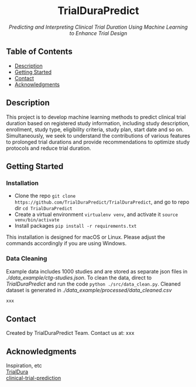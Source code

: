 <h1 align="center">TrialDuraPredict</h1>
<p align="center"><i>Predicting and Interpreting Clinical Trial Duration Using Machine Learning to Enhance Trial Design</i></p>

## Table of Contents
- [Description](#description)
- [Getting Started](#getting-started)
- [Contact](#contact)
- [Acknowledgments](#acknowledgments)

## Description
This project is to develop machine learning methods to predict clinical trial duration based on registered study information, including study description, enrollment, study type, eligibility criteria, study plan, start date and so on. Simultaneously, we seek to understand the contributions of various features to prolonged trial durations and provide recommendations to optimize study protocols and reduce trial duration.

## Getting Started
### Installation
- Clone the repo `git clone https://github.com/TrialDuraPredict/TrialDuraPredict`, and go to repo dir `cd TrialDuraPredict`
- Create a virtual environment `virtualenv venv`, and activate it `source venv/bin/activate`
- Install packages `pip install -r requirements.txt`

This installation is designed for macOS or Linux. Please adjust the commands accordingly if you are using Windows.

### Data Cleaning
Example data includes 1000 studies and are stored as separate json files in *./data_example/ctg-studies.json*. To clean the data, direct to *TrialDuraPredict* and run the code `python ./src/data_clean.py`. Cleaned dataset is generated in *./data_example/processed/data_cleaned.csv*


```bash
xxx
```

## Contact
Created by TrialDuraPredict Team. Contact us at: xxx

## Acknowledgments
Inspiration, etc\
[TrialDura](https://arxiv.org/pdf/2404.13235)\
[clinical-trial-prediction](https://github.com/lenlan/clinical-trial-prediction/tree/main)
